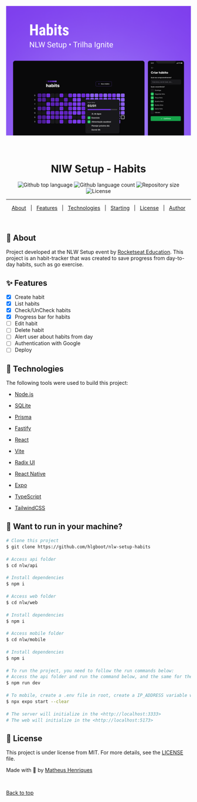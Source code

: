 <div align="center" id="top">
  <img src="./cover.png" alt="NLW Setup - Habits" />

  &#xa0;
</div>

<h1 align="center">NlW Setup - Habits</h1>

<p align="center">
  <img alt="Github top language" src="https://img.shields.io/github/languages/top/hlgboot/nlw-setup-habits?color=7C3AED">

  <img alt="Github language count" src="https://img.shields.io/github/languages/count/hlgboot/nlw-setup-habits?color=7C3AED">

  <img alt="Repository size" src="https://img.shields.io/github/repo-size/hlgboot/nlw-setup-habits?color=7C3AED">

  <img alt="License" src="https://img.shields.io/github/license/hlgboot/nlw-setup-habits?color=7C3AED">

<hr>

<p align="center">
  <a href="#dart-about">About</a> &#xa0; | &#xa0;
  <a href="#sparkles-features">Features</a> &#xa0; | &#xa0;
  <a href="#hammer-technologies">Technologies</a> &#xa0; | &#xa0;
  <a href="#rocket-want-to-run-in-your-machine">Starting</a> &#xa0; | &#xa0;
  <a href="#memo-license">License</a> &#xa0; | &#xa0;
  <a href="https://github.com/hlgboot" target="_blank">Author</a>
</p>

<br>

## :dart: About ##

Project developed at the NLW Setup event by [Rocketseat Education](https://github.com/rocketseat-education). This project is an habit-tracker that was created to save progress from day-to-day habits, such as go exercise.

## :sparkles: Features ##

- [x] Create habit
- [x] List habits
- [x] Check/UnCheck habits
- [x] Progress bar for habits
- [ ] Edit habit
- [ ] Delete habit
- [ ] Alert user about habits from day
- [ ] Authentication with Google
- [ ] Deploy

## :hammer: Technologies ##

The following tools were used to build this project:

- [Node.js](https://nodejs.org/en/)
- [SQLite](https://www.sqlite.org/index.html) 
- [Prisma](https://www.prisma.io/)
- [Fastify](https://www.fastify.io/)

- [React](https://pt-br.reactjs.org/)
- [Vite](https://vitejs.dev/)
- [Radix UI](https://www.radix-ui.com/)

- [React Native](https://reactnative.dev/)
- [Expo](https://expo.io/)

- [TypeScript](https://www.typescriptlang.org/)
- [TailwindCSS](https://tailwindcss.com/)

## :rocket: Want to run in your machine? ##

```bash
# Clone this project
$ git clone https://github.com/hlgboot/nlw-setup-habits

# Access api folder
$ cd nlw/api

# Install dependencies
$ npm i

# Access web folder
$ cd nlw/web

# Install dependencies
$ npm i

# Access mobile folder
$ cd nlw/mobile

# Install dependencies
$ npm i

# To run the project, you need to follow the run commands below:
# Access the api folder and run the command below, and the same for the web folder as well.
$ npm run dev 

# To mobile, create a .env file in root, create a IP_ADDRESS variable with your computer IP and execute command below:
$ npx expo start --clear

# The server will initialize in the <http://localhost:3333>
# The web will initialize in the <http://localhost:5173>
```

## :memo: License ##

This project is under license from MIT. For more details, see the [LICENSE](LICENSE.md) file.

Made with 💜 by [Matheus Henriques](https://github.com/hlgboot)

&#xa0;

<a href="#top">Back to top</a>